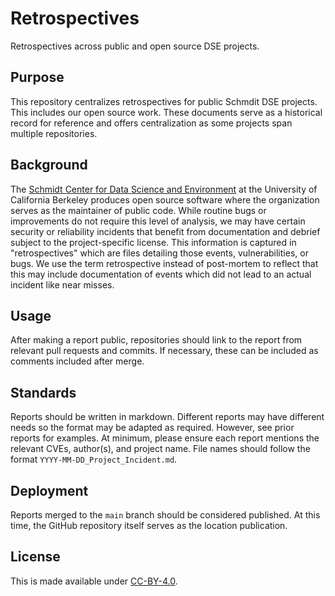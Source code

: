 # Retrospectives
Retrospectives across public and open source DSE projects.

## Purpose
This repository centralizes retrospectives for public Schmdit DSE projects. This includes our open source work. These documents serve as a historical record for reference and offers centralization as some projects span multiple repositories.

## Background
The [Schmidt Center for Data Science and Environment](https://dse.berkeley.edu/) at the University of California Berkeley produces open source software where the organization serves as the maintainer of public code. While routine bugs or improvements do not require this level of analysis, we may have certain security or reliability incidents that benefit from documentation and debrief subject to the project-specific license. This information is captured in "retrospectives" which are files detailing those events, vulnerabilities, or bugs. We use the term retrospective instead of post-mortem to reflect that this may include documentation of events which did not lead to an actual incident like near misses.

## Usage
After making a report public, repositories should link to the report from relevant pull requests and commits. If necessary, these can be included as comments included after merge.

## Standards
Reports should be written in markdown. Different reports may have different needs so the format may be adapted as required. However, see prior reports for examples. At minimum, please ensure each report mentions the relevant CVEs, author(s), and project name. File names should follow the format `YYYY-MM-DD_Project_Incident.md`.

## Deployment
Reports merged to the `main` branch should be considered published. At this time, the GitHub repository itself serves as the location publication.

## License
This is made available under [CC-BY-4.0](https://creativecommons.org/licenses/by/4.0/).
